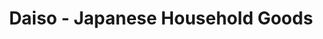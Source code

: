 ---
title: "Daiso - Japanese Household Goods"
url: /little-ferry/daiso-japanese-household-goods/
shop: houseware
---